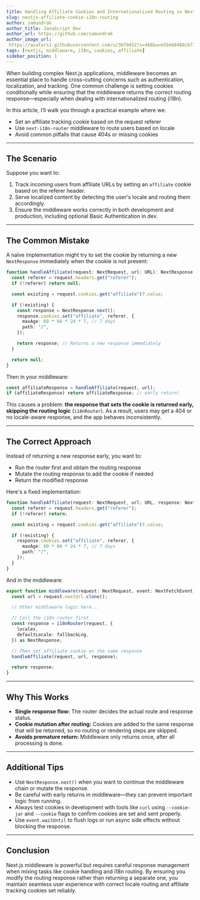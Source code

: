 ```yaml
---
title: Handling Affiliate Cookies and Internationalized Routing in Next.js Middleware
slug: nextjs-affiliate-cookie-i18n-routing
author: samundrak
author_title: JavaScript Dev
author_url: https://github.com/samundrak
author_image_url: 
 https://avatars1.githubusercontent.com/u/3079452?s=460&u=e5bd48488cb71b665ea5403192c6b8a963644a08&v=4
tags: [nextjs, middleware, i18n, cookies, affiliate]
sidebar_position: 1
---
```


When building complex Next.js applications, middleware becomes an essential place to handle cross-cutting concerns such as authentication, localization, and tracking. One common challenge is setting cookies conditionally while ensuring that the middleware returns the correct routing response—especially when dealing with internationalized routing (i18n).

In this article, I’ll walk you through a practical example where we:

- Set an affiliate tracking cookie based on the request referer
- Use `next-i18n-router` middleware to route users based on locale
- Avoid common pitfalls that cause 404s or missing cookies
<!-- truncate -->
---

## The Scenario

Suppose you want to:

1. Track incoming users from affiliate URLs by setting an `affiliate` cookie based on the referer header.
2. Serve localized content by detecting the user's locale and routing them accordingly.
3. Ensure the middleware works correctly in both development and production, including optional Basic Authentication in dev.

---

## The Common Mistake

A naïve implementation might try to set the cookie by returning a new `NextResponse` immediately when the cookie is not present:

```ts
function handleAffiliate(request: NextRequest, url: URL): NextResponse | null {
  const referer = request.headers.get("referer");
  if (!referer) return null;

  const existing = request.cookies.get("affiliate")?.value;

  if (!existing) {
    const response = NextResponse.next();
    response.cookies.set("affiliate", referer, {
      maxAge: 60 * 60 * 24 * 7, // 7 days
      path: "/",
    });

    return response; // Returns a new response immediately
  }

  return null;
}
````

Then in your middleware:

```ts
const affiliateResponse = handleAffiliate(request, url);
if (affiliateResponse) return affiliateResponse; // early return!
```

This causes a problem: **the response that sets the cookie is returned early, skipping the routing logic** (`i18nRouter`). As a result, users may get a 404 or no locale-aware response, and the app behaves inconsistently.

---

## The Correct Approach

Instead of returning a new response early, you want to:

* Run the router first and obtain the routing response
* Mutate the routing response to add the cookie if needed
* Return the modified response

Here's a fixed implementation:

```ts
function handleAffiliate(request: NextRequest, url: URL, response: NextResponse): void {
  const referer = request.headers.get("referer");
  if (!referer) return;

  const existing = request.cookies.get("affiliate")?.value;

  if (!existing) {
    response.cookies.set("affiliate", referer, {
      maxAge: 60 * 60 * 24 * 7, // 7 days
      path: "/",
    });
  }
}
```

And in the middleware:

```ts
export function middleware(request: NextRequest, event: NextFetchEvent) {
  const url = request.nextUrl.clone();

  // Other middleware logic here...

  // Call the i18n router first
  const response = i18nRouter(request, {
    locales,
    defaultLocale: fallbackLng,
  }) as NextResponse;

  // Then set affiliate cookie on the same response
  handleAffiliate(request, url, response);

  return response;
}
```

---

## Why This Works

* **Single response flow:** The router decides the actual route and response status.
* **Cookie mutation after routing:** Cookies are added to the same response that will be returned, so no routing or rendering steps are skipped.
* **Avoids premature return:** Middleware only returns once, after all processing is done.

---

## Additional Tips

* Use `NextResponse.next()` when you want to continue the middleware chain or mutate the response.
* Be careful with early returns in middleware—they can prevent important logic from running.
* Always test cookies in development with tools like `curl` using `--cookie-jar` and `--cookie` flags to confirm cookies are set and sent properly.
* Use `event.waitUntil` to flush logs or run async side effects without blocking the response.

---

## Conclusion

Next.js middleware is powerful but requires careful response management when mixing tasks like cookie handling and i18n routing. By ensuring you modify the routing response rather than returning a separate one, you maintain seamless user experience with correct locale routing and affiliate tracking cookies set reliably.

 

 

